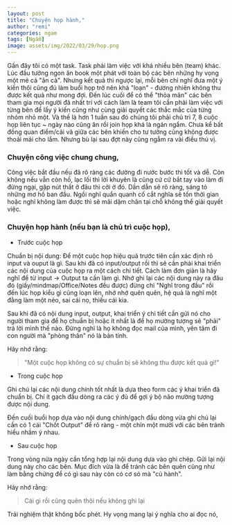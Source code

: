 ```yaml
---
layout: post
title: "Chuyện họp hành,"
author: "remi"
categories: ngam
tags: [Ngẫm]
image: assets/img/2022/03/29/hop.png
---
```


Gần đây tôi có một task. Task phải làm việc với khá nhiều bên (team) khác. Lúc đầu tưởng ngon ăn book một phát với toàn bộ các bên những hy vọng một mẻ cá "ăn cả". Nhưng kết quả thì ngược lại, mỗi bên chỉ nghĩ đưa một ý kiến thôi cũng đủ làm buổi họp trở nên khá "loạn" - đương nhiên không thu được kết quả như mong đợi. Đến lúc cuối để có thể "thỏa mãn" các bên tham gia mọi người đã nhất trí với cách làm là team tôi cần phải làm việc với từng bên để lấy ý kiến cũng như cùng giải quyết các thắc mắc của từng nhóm nhỏ một. Và thế là hơn 1 tuần sau đó chúng tôi phải chủ trì 7, 8 cuộc họp liên tục ~ ngày nào cũng ăn rồi join họp khá là ngán ngẩm. Chưa kể bất đồng quan điểm/cãi vã giữa các bên khiến cho tư tưởng cũng không được thoải mái cho lắm. Nhưng bù lại sau đợt này cũng ngẫm ra vài điều thú vị.

### Chuyện công việc chung chung,

Công việc bắt đầu nếu đã rõ ràng các đường đi nước bước thì tốt và dễ. Còn không nếu vẫn còn hồ, lạc lối thì lời khuyên là cũng cứ cứ bắt tay vào làm đi đừng ngại, gặp nút thắt ở đâu thì cởi ở đó. Dần dẫn sẽ rõ ràng, sáng tỏ những mơ hồ ban đầu. Ngồi nghĩ quẩn quanh cố cắt nghĩa sẽ tốn thời gian hoặc nghĩ không làm được thì sẽ mãi dậm chân tại chỗ không thể giải quyết việc.

### Chuyện họp hành (nếu bạn là chủ trì cuộc họp),

- Trước cuộc họp

Chuẩn bị nội dung: Để một cuộc họp hiệu quả trước tiên cần xác định rõ input và ouput là gì. Sau khi đã có input/output rồi thì sẽ cần phải khai triển các nội dung của cuộc họp ra một cách chi tiết. Cách làm đơn giản là hãy nghĩ để từ input -> Output ta cần làm gì. Nhớ ghi lại các nội dung này ra đâu đó (giấy/mindmap/Office/Notes đều được) đừng chỉ "Nghĩ trong đầu" rồi đến lúc họp kiểu gì cũng loạn lên, nhớ nhớ quên quên, hệ quả là nghĩ một đằng làm một nẻo, sai cái nọ, thiếu cái kia.

Sau khi đã có nội dung input, output, khai triển ý chi tiết cần gửi nó cho người tham gia để họ chuẩn bị hoặc ít nhất là để họ mường tượng sẽ "phải" trả lời mình thế nào. Đừng nghĩ là họ không đọc mail của mình, yên tâm đi con người mà "phòng thân" nó là bản tính.

Hãy nhớ rằng: 

>"Một cuộc họp không có sự chuẩn bị sẽ không thu được kết quả gì!"

- Trong cuộc họp

Ghi chú lại các nội dung chính tốt nhất là dựa theo form các ý khai triển đã chuẩn bị. Chí ít gạch đầu dòng ra các ý đủ để gợi ý bộ não mường tượng được nội dung. 

Đến cuối buổi họp dựa vào nội dung chính/gạch đầu dòng vừa ghi chú lại cần có 1 cái "Chốt Output" để rõ ràng - một chín một mười với các bên tránh hiểu nhầm ý nhau.

- Sau cuộc họp

Trong vòng nửa ngày cần tổng hợp lại nội dung dựa vào ghi chép. Gửi lại nội dung này cho các bên. Mục đích vừa là để tránh các bên quên cũng như làm bằng chứng để có gì sau này còn có cơ sỏ mà "củ hành".

Hãy nhớ rằng:

>Cái gì rồi cũng quên thôi nếu không ghi lại

Trải nghiệm thật không bốc phét. Hy vọng mang lại ý nghĩa cho ai đọc nó,

